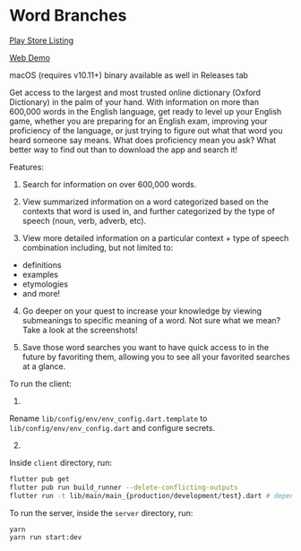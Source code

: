 # Word Branches

[Play Store Listing](https://play.google.com/store/apps/details?id=com.humblecarrotstudios.wordbranches)

[Web Demo](https://word-branches.web.app/)

macOS (requires v10.11+) binary available as well in Releases tab

Get access to the largest and most trusted online dictionary (Oxford Dictionary) in the palm of your hand. With information on more than 600,000 words in the English language, get ready to level up your English game, whether you are preparing for an English exam, improving your proficiency of the language, or just trying to figure out what that word you heard someone say means. What does proficiency mean you ask? What better way to find out than to download the app and search it!

Features:

1. Search for information on over 600,000 words.

2. View summarized information on a word categorized based on the contexts that word is used in, and further categorized by the type of speech (noun, verb, adverb, etc).

3. View more detailed information on a particular context + type of speech combination including, but not limited to:

- definitions
- examples
- etymologies
- and more!

4. Go deeper on your quest to increase your knowledge by viewing submeanings to specific meaning of a word. Not sure what we mean? Take a look at the screenshots!

5. Save those word searches you want to have quick access to in the future by favoriting them, allowing you to see all your favorited searches at a glance.

To run the client:

1.
Rename `lib/config/env/env_config.dart.template` to `lib/config/env/env_config.dart` and configure secrets.

2.

Inside `client` directory, run:

```bash
flutter pub get
flutter pub run build_runner --delete-conflicting-outputs
flutter run -t lib/main/main_{production/development/test}.dart # depending on which environment you wish to run it
```

To run the server, inside the `server` directory, run:

```bash
yarn
yarn run start:dev
```